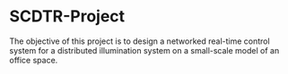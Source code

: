 # SCDTR-Project
The objective of this project is to design a networked real-time control system for a distributed illumination system on a small-scale model of an office space. 
